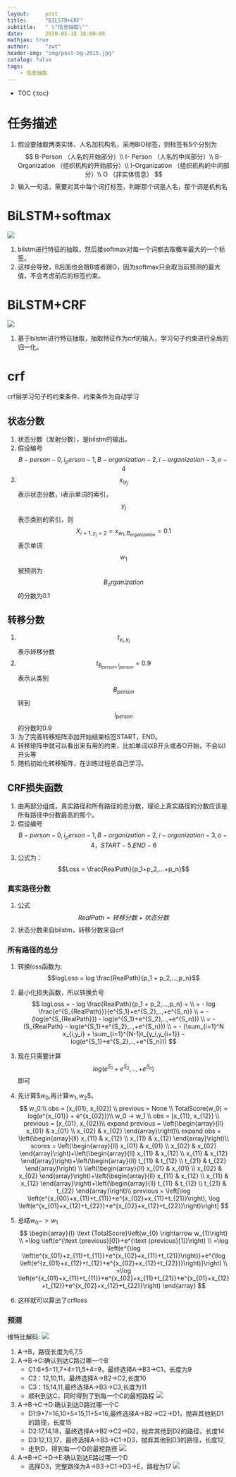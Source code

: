 ```yaml
---
layout:     post
title:      "BILSTM+CRF"
subtitle:   " \"信息抽取\""
date:       2020-05-18 18:00:00
mathjax: true
author:     "zwt"
header-img: "img/post-bg-2015.jpg"
catalog: false
tags:
    - 信息抽取
---
```

* TOC
{:toc}
# 任务描述
1. 假设要抽取两类实体、人名加机构名，采用BIO标签，则标签有5个分别为
$$
B-Person （人名的开始部分）\\
I- Person （人名的中间部分）\\
B-Organization （组织机构的开始部分）\\
I-Organization （组织机构的中间部分）\\
O （非实体信息）
$$
2. 输入一句话，需要对其中每个词打标签，判断那个词是人名，那个词是机构名

# BiLSTM+softmax

![](https://zwt0204.github.io//img/bilstm+softmax.jpg)
1. bilstm进行特征的抽取，然后接softmax对每一个词都去取概率最大的一个标签。
2. 这样会导致，B后面也会跟B或者跟O，因为softmax只会取当前预测的最大值，不会考虑前后的标签约束。

# BiLSTM+CRF
![](https://zwt0204.github.io//img/bilstm+crf.jpg)

1. 基于bilstm进行特征抽取，抽取特征作为crf的输入，学习句子约束进行全局的归一化。

# crf
crf层学习句子的约束条件、约束条件为自动学习
## 状态分数
1. 状态分数（发射分数），是bilstm的输出。
2. 假设编号$$B-person-0, i_person-1, B-organization-2, i-organization-3, o-4$$
3. $$x_{iy_j}$$表示状态分数，i表示单词的索引，$$y_j$$表示类别的索引，则$$X_{i=1,y_j=2}=x_{w_1, B_{organization}}=0.1$$表示单词$$w_1$$被预测为$$B_organization$$的分数为0.1

## 转移分数

1. $$t_{y_i,y_j}$$表示转移分数
2. $$t_{B_{person},i_{person}}=0.9$$表示从类别$$B_{person}$$转到$$i_{person}$$的分数时0.9
3. 为了完善转移矩阵添加开始结束标签START，END。
4. 转移矩阵中就可以看出来有用的约束，比如单词以B开头或者O开始，不会以I开头等
5. 随机初始化转移矩阵，在训练过程总自己学习。

## CRF损失函数
1. 由两部分组成，真实路径和所有路径的总分数，理论上真实路径的分数应该是所有路径中分数最高的那个。
2. 假设编号$$B-person-0, i_person-1, B-organization-2, i-organization-3, o-4，START-5.END-6$$
3. 公式为：$$Loss = \frac{RealPath}{p_1+p_2,...+p_n}$$
### 真实路径分数
1. 公式$$RealPath = 转移分数+状态分数$$
2. 状态分数来自bilstm，转移分数来自crf
### 所有路径的总分
1. 转换loss函数为:$$logLoss = log \frac{RealPath}{p_1 + p_2,...,p_n}$$
2. 最小化损失函数，所以转换负号
$$
logLoss = - log \frac{RealPath}{p_1 + p_2,...,p_n} = \\
= - log \frac{e^{S_{RealPath}}}{e^{S_1}+e^{S_2},..,+e^{S_n}} \\
= - (log(e^{S_{RealPath}}) - log(e^{S_1}+e^{S_2},..,+e^{S_n})) \\
= - (S_{RealPath} - log(e^{S_1}+e^{S_2},..,+e^{S_n})) \\
= - (\sum_{i=1}^N x_{i,y_i} + \sum_{i=1}^{N-1}t_{y_i,y_{i+1}} - log(e^{S_1}+e^{S_2},..,+e^{S_n}))
$$
3. 现在只需要计算$$log(e^{S_1}+e^{S_2},..,+e^{S_n})$$即可

4. 先计算$$w_0$,再计算$w_1,w_2$$。
   $$
   w_0:\\
   obs = [x_{01}, x_{02}] \\
   previous = None \\
   TotalScore(w_0) = log(e^{x_{01}} + e^{x_{02}})\\
   w_0 -> w_1 \\
   obs = [x_{11}, x_{12}] \\
   previous = [x_{01}, x_{02}]\\
   expand previous =  \left(\begin{array}{ll}
x_{01} & x_{01} \\
x_{02} & x_{02}
\end{array}\right)\\
   expand obs = \left(\begin{array}{ll}
x_{11} & x_{12} \\
x_{11} & x_{12}
\end{array}\right)\\
scores = \left(\begin{array}{ll}
x_{01} & x_{01} \\
x_{02} & x_{02}
\end{array}\right)+\left(\begin{array}{ll}
x_{11} & x_{12} \\
x_{11} & x_{12}
\end{array}\right)+\left(\begin{array}{ll}
t_{11} & t_{12} \\
t_{21} & t_{22}
\end{array}\right) \\
\left(\begin{array}{ll}
x_{01} & x_{01} \\
x_{02} & x_{02}
\end{array}\right)+\left(\begin{array}{ll}
x_{11} & x_{12} \\
x_{11} & x_{12}
\end{array}\right)+\left(\begin{array}{ll}
t_{11} & t_{12} \\
t_{21} & t_{22}
\end{array}\right)\\
   previous = \left[\log \left(e^{x_{00}+x_{11}+t_{11}}+e^{x_{02}+x_{11}+t_{21}}\right), \log \left(e^{x_{01}+x_{12}+t_{22}}+e^{x_{02}+x_{12}+t_{22}}\right)\right]
   $$
5. 总结$w_0 -> w_1$
$$
\begin{array}{l}
\text {TotalScore}\left(w_{0} \rightarrow w_{1}\right) \\
=\log \left(e^{\text {previous}[0]}+e^{\text {previous}[1]}\right) \\
=\log \left(e^{\log \left(e^{x_{01}+z_{11}+t_{11}}+e^{x_{02}+x_{11}+t_{21}}\right)}+e^{\log \left(e^{z_{01}+x_{12}+t_{12}+e^{x_{02}+x_{12}+t_{22}}}\right)}\right) \\
=\log \left(e^{x_{01}+x_{11}+t_{11}}+e^{x_{02}+x_{11}+t_{21}}+e^{x_{01}+x_{12}+t_{12}}+e^{x_{02}+x_{12}+t_{22}}\right)
\end{array}
$$
6. 这样就可以算出了crfloss
### 预测
维特比解码:
![](https://zwt0204.github.io//img/维特比1.png)
1. A->B，路径长度为6,7,5
2. A->B->C:确认到达C路过哪一个B
	- C1:6+5=11,7+4=11,5+4=9，最终选择A->B3->C1，长度为9
	- C2：12,10,11，最终选择A->B2->C2,长度10
	- C3：15,14,11,最终选择A->B3->C3,长度为11
	- 顺利到达C，同时得到了到每一个C的最短路程
	![](https://zwt0204.github.io//img/维特比2.png)
3. A->B->C->D:确认到达D路过哪一个C
	- D1:9+7=16,10+5=15,11+5=16,最终选择A→B2→C2→D1，抛弃其他到D1的路径，长度15
	- D2:17,14,18，最终选择A→B2→C2→D2，抛弃其他到D2的路径，长度14
	- D3:12,13,17，最终选择A→B3→C1→D3，抛弃其他到D3的路径，长度12
	- 走到D，得到每一个D的最短路径
	![](https://zwt0204.github.io//img/维特比3.png)
4. A->B->C->D->E:确认到达E路过哪一个D
	- 选择D3，完整路径为A→B3→C1→D3→E，路程为17
	![](https://zwt0204.github.io//img/维特比4.png)








